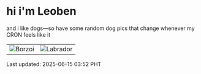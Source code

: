 # hi i'm Leoben

and i like dogs—so have some random dog pics that change whenever my CRON feels like it

|  |  |
|--------|----------|
| ![Borzoi](https://random-dog-vercel.vercel.app/api/random-borzoi?v=1749930768) | ![Labrador](https://random-dog-vercel.vercel.app/api/random-labrador?v=1749930768) |

Last updated: 2025-06-15 03:52 PHT
